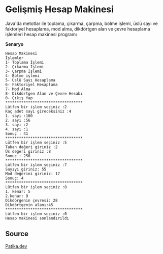 # Gelişmiş Hesap Makinesi

Java'da metotlar ile toplama, çıkarma, çarpma, bölme işlemi, üslü sayı ve faktoriyel hesaplama, mod alma, dikdörtgen alan ve çevre hesaplama işlemleri hesap makinesi programı

**Senaryo**

```
Hesap Makinesi
İşlemler
1- Toplama İşlemi
2- Çıkarma İşlemi
3- Çarpma İşlemi
4- Bölme işlemi
5- Üslü Sayı Hesaplama
6- Faktoriyel Hesaplama
7- Mod Alma
8- Dikdörtgen Alan ve Çevre Hesabı
0- Çıkış Yap
**********************************
Lütfen bir işlem seçiniz :2
Kaç adet sayı gireceksiniz :4
1. sayı :100
2. sayı :56
3. sayı :2
4. sayı :1
Sonuç : 41
**********************************
Lütfen bir işlem seçiniz :5
Taban değeri giriniz :2
Üs değeri giriniz :8
Sonuç : 256
**********************************
Lütfen bir işlem seçiniz :7
Sayıyı giriniz: 55
Mod değerini giriniz: 17
Sonuç: 4
**********************************
Lütfen bir işlem seçiniz :8
1. kenar: 5
2.kenar: 9
Dikdörgenin çevresi: 28
Dikdörtgenin alanı:45
**********************************
Lütfen bir işlem seçiniz :0
Hesap makinesi sonlandırıldı

```

## Source

[Patika.dev](https://www.patika.dev/tr)